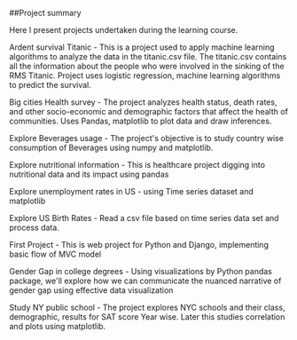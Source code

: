 ##Project summary

Here I present projects undertaken during the learning course.

Ardent survival Titanic - This is a project used to apply machine learning algorithms to analyze the data in the titanic.csv file. The titanic.csv contains all the information about the people who were involved in the sinking of the RMS Titanic. Project uses logistic regression, machine learning algorithms to predict the survival.

Big cities Health survey - The project analyzes health status, death rates, and other socio-economic and demographic factors that affect the health of communities. Uses Pandas, matplotlib to plot data and draw inferences.

Explore Beverages usage - The project's objective is to study country wise consumption of Beverages using numpy and matplotlib.

Explore nutritional information - This is healthcare project digging into nutritional data and its impact using pandas

Explore unemployment rates in US - using Time series dataset and matplotlib

Explore US Birth Rates - Read a csv file based on time series data set and process data.

First Project - This is web project for Python and Django, implementing basic flow of MVC model

Gender Gap in college degrees - Using visualizations by Python pandas package, we'll explore how we can communicate the nuanced narrative of gender gap using effective data visualization

Study NY public school - The project explores NYC schools and their class, demographic, results for SAT score Year wise. Later this studies correlation and plots using matplotlib.

